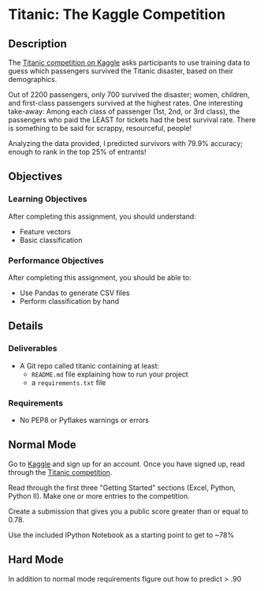 # Titanic: The Kaggle Competition

## Description

The [Titanic competition on Kaggle](https://www.kaggle.com/c/titanic-gettingStarted) asks participants to use training data to guess which passengers survived the Titanic disaster, based on their demographics.

Out of 2200 passengers, only 700 survived the disaster; women, children, and first-class passengers survived at the highest rates. One interesting take-away: Among each class of passenger (1st, 2nd, or 3rd class), the passengers who paid the LEAST for tickets had the best survival rate. There is something to be said for scrappy, resourceful, people!

Analyzing the data provided, I predicted survivors with 79.9% accuracy; enough to rank in the top 25% of entrants!

## Objectives

### Learning Objectives

After completing this assignment, you should understand:

* Feature vectors
* Basic classification

### Performance Objectives

After completing this assignment, you should be able to:

* Use Pandas to generate CSV files
* Perform classification by hand

## Details

### Deliverables

* A Git repo called titanic containing at least:
  * `README.md` file explaining how to run your project
  * a `requirements.txt` file

### Requirements

* No PEP8 or Pyflakes warnings or errors

## Normal Mode

Go to [Kaggle](http://www.kaggle.com/) and sign up for an account. Once you have signed up, read through the [Titanic competition](https://www.kaggle.com/c/titanic-gettingStarted).

Read through the first three "Getting Started" sections (Excel, Python, Python II). Make one or more entries to the competition.

Create a submission that gives you a public score greater than or equal to 0.78.

Use the included IPython Notebook as a starting point to get to ~78%

## Hard Mode

In addition to normal mode requirements figure out how to predict > .90
